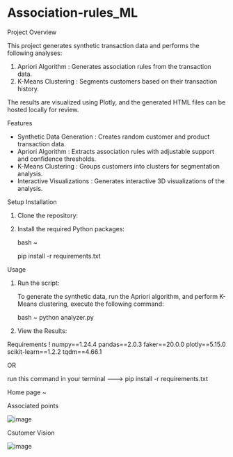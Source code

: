 # Association-rules_ML

Project Overview

This project generates synthetic transaction data and performs the following analyses:
1. Apriori Algorithm : Generates association rules from the transaction data.
2. K-Means Clustering : Segments customers based on their transaction history.

The results are visualized using Plotly, and the generated HTML files can be hosted locally for review.

Features

- Synthetic Data Generation : Creates random customer and product transaction data.
- Apriori Algorithm : Extracts association rules with adjustable support and confidence thresholds.
- K-Means Clustering : Groups customers into clusters for segmentation analysis.
- Interactive Visualizations : Generates interactive 3D visualizations of the analysis.

Setup
Installation

1. Clone the repository:
 
    

2. Install the required Python packages:

    bash ~

    pip install -r requirements.txt
    

Usage

1. Run the script:

    To generate the synthetic data, run the Apriori algorithm, and perform K-Means clustering, execute the following command:

    bash ~
    python analyzer.py
    

2. View the Results:

Requirements !
numpy==1.24.4
pandas==2.0.3
faker==20.0.0
plotly==5.15.0
scikit-learn==1.2.2
tqdm==4.66.1
 
 
 OR

run this command in your terminal ---> pip install -r requirements.txt


Home page ~ 


Associated points

![image](https://github.com/user-attachments/assets/3a303337-8d9e-46cd-984a-2b6311c56570)

Csutomer Vision

![image](https://github.com/user-attachments/assets/6ad042a0-325c-4b4e-87bd-7d1cd0b898b0)


